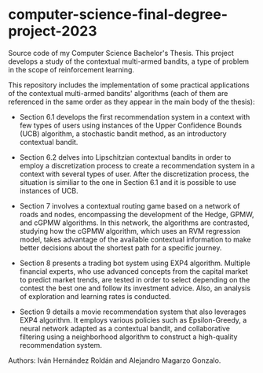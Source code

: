 # computer-science-final-degree-project-2023
Source code of my Computer Science Bachelor's Thesis. This project develops a study of the contextual multi-armed bandits, a type of problem in the scope of reinforcement learning. 

This repository includes the implementation of some practical applications of the contextual multi-armed bandits' algorithms (each of them are referenced in the same order as they appear in the main body of the thesis):

- Section 6.1 develops the first recommendation system in a context with few types of users using instances of the Upper Confidence Bounds (UCB) algorithm, a stochastic bandit method, as an introductory contextual bandit.
- Section 6.2 delves into Lipschitzian contextual bandits in order to employ a discretization process to create a recommendation system in a context with several types of user. After the discretization process, the situation is similiar to the one in Section 6.1 and it is possible to use instances of UCB.

- Section 7 involves a contextual routing game based on a network of roads and nodes, encompassing the development of the Hedge, GPMW, and cGPMW algorithms. In this network, the algorithms are contrasted, studying how the cGPMW algorithm, which uses an RVM regression model, takes advantage of the available contextual information to make better decisions about the shortest path for a specific journey.

- Section 8 presents a trading bot system using EXP4 algorithm. Multiple financial experts, who use advanced concepts from the capital market to predict market trends, are tested in order to select depending on the contest the best one and follow its investment advice. Also, an analysis of exploration and learning rates is conducted.

- Section 9 details a movie recommendation system that also leverages EXP4 algorithm. It employs various policies such as Epsilon-Greedy, a neural network adapted as a contextual bandit, and collaborative filtering using a neighborhood algorithm to construct a high-quality recommendation system.

Authors: Iván Hernández Roldán and Alejandro Magarzo Gonzalo.
